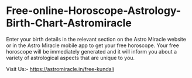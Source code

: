 # Free-online-Horoscope-Astrology-Birth-Chart-Astromiracle
Enter your birth details in the relevant section on the Astro Miracle website or in the Astro Miracle mobile app to get your free horoscope. Your free horoscope will be immediately generated and it will inform you about a variety of astrological aspects that are unique to you.

Visit Us:- https://astromiracle.in/free-kundali
